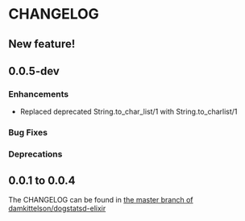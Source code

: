 CHANGELOG
=========

## New feature!

## 0.0.5-dev

### Enhancements

* Replaced deprecated String.to_char_list/1 with String.to_charlist/1

### Bug Fixes

### Deprecations

## 0.0.1 to 0.0.4

The CHANGELOG can be found in [the master branch of damkittelson/dogstatsd-elixir](https://github.com/adamkittelson/dogstatsd-elixir/blob/master/CHANGELOG.md)

